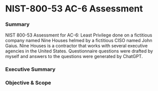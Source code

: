 # NIST-800-53 AC-6 Assessment
### Summary 

NIST 800-53 Assessment for AC-6: Least Privilege done on a fictitious company named Nine Houses helmed by a fictitious CISO named John Gaius. Nine Houses is a contractor that works with several executive agencies in the United States. Questionnaire questions were drafted by myself and answers to the questions were generated by ChatGPT.

### Executive Summary

### Objective & Scope

